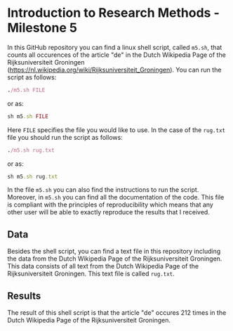 # Introduction to Research Methods - Milestone 5

In this GitHub repository you can find a linux shell script, called `m5.sh`, that counts all occurences of the article "de" in the Dutch Wikipedia Page of the Rijksuniversiteit Groningen (https://nl.wikipedia.org/wiki/Rijksuniversiteit_Groningen).
You can run the script as follows:
```ruby
./m5.sh FILE
```
or as:
```ruby
sh m5.sh FILE
```
Here `FILE` specifies the file you would like to use. In the case of the `rug.txt` file you should run the script as follows:
```ruby
./m5.sh rug.txt
```
or as:
```ruby
sh m5.sh rug.txt
```
In the file `m5.sh` you can also find the instructions to run the script. Moreover, in `m5.sh` you can find all the documentation of the code.
This file is compliant with the principles of reproducibility which means that any other user will be able to exactly reproduce the results that I received.

## Data
Besides the shell script, you can find a text file in this repository including the data from the Dutch Wikipedia Page of the Rijksuniversiteit Groningen. This data consists of all text from the Dutch Wikipedia Page of the Rijksuniversiteit Groningen. This text file is called `rug.txt`.

## Results
The result of this shell script is that the article "de" occures 212 times in the Dutch Wikipedia Page of the Rijksuniversiteit Groningen.
